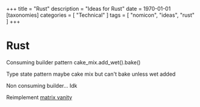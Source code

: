 +++
title = "Rust"
description = "Ideas for Rust"
date = 1970-01-01
[taxonomies]
categories = [ "Technical" ]
tags = [ "nomicon", "ideas", "rust" ]
+++

# Rust

Consuming builder pattern cake_mix.add_wet().bake()

Type state pattern maybe cake mix but can't bake unless wet added

Non consuming builder... Idk

Reimplement [matrix vanity](https://git.alioth.systems/erin/matrix-vanity)
